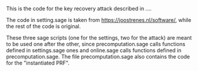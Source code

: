 This is the code for the key recovery attack described in ....

The code in setting.sage is taken from https://joostrenes.nl/software/, while the rest of the code is original.

These three sage scripts (one for the settings, two for the attack) are meant to be used one after the other, since precomputation.sage calls functions defined in settings.sage ones and online.sage calls functions defined in precomputation.sage. The file precomputation.sage also contains the code for the "instantiated PRF". 

